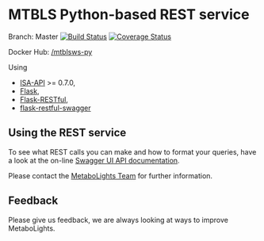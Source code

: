 MTBLS Python-based REST service
================


Branch: Master
[![Build Status](https://travis-ci.org/EBI-Metabolights/MtblsWS-Py.svg?branch=master)](https://travis-ci.org/EBI-Metabolights/MtblsWS-Py) [![Coverage Status](https://coveralls.io/repos/github/EBI-Metabolights/MtblsWS-Py/badge.svg?branch=master)](https://coveralls.io/github/EBI-Metabolights/MtblsWS-Py?branch=master)

Docker Hub: [/mtblsws-py](https://hub.docker.com/r/jrmacias/mtblsws-py/)

Using  
- [ISA-API](https://github.com/ISA-tools/isa-api) >= 0.7.0, 
- [Flask](http://flask.pocoo.org/),
- [Flask-RESTful](https://flask-restful.readthedocs.io/),
- [flask-restful-swagger](https://github.com/rantav/flask-restful-swagger)




Using the REST service
--------------------------
To see what REST calls you can make and how to format your queries, have a look at the on-line
[Swagger UI API documentation](http://www.ebi.ac.uk:5000/mtbls/ws/api/spec.html).

Please contact the [MetaboLights Team](http://www.ebi.ac.uk/metabolights/contact)  for further information.


Feedback
------------
Please give us feedback, we are always looking at ways to improve MetaboLights.
